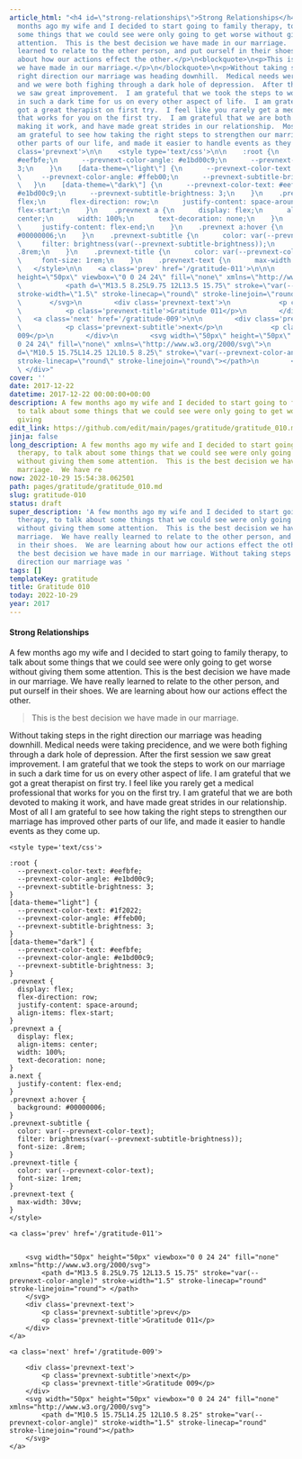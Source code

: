 ```yaml
---
article_html: "<h4 id=\"strong-relationships\">Strong Relationships</h4>\n<p>A few
  months ago my wife and I decided to start going to family therapy, to talk about
  some things that we could see were only going to get worse without giving them some
  attention.  This is the best decision we have made in our marriage.  We have really
  learned to relate to the other person, and put ourself in their shoes.  We are learning
  about how our actions effect the other.</p>\n<blockquote>\n<p>This is the best decision
  we have made in our marriage.</p>\n</blockquote>\n<p>Without taking steps in the
  right direction our marriage was heading downhill.  Medical needs were taking precidence,
  and we were both fighing through a dark hole of depression.  After the first session
  we saw great improvement.  I am grateful that we took the steps to work on our marriage
  in such a dark time for us on every other aspect of life.  I am grateful that we
  got a great therapist on first try.  I feel like you rarely get a medical professional
  that works for you on the first try.  I am grateful that we are both devoted to
  making it work, and have made great strides in our relationship.  Most of all I
  am grateful to see how taking the right steps to strengthen our marriage has improved
  other parts of our life, and made it easier to handle events as they come up.</p>\n<div
  class='prevnext'>\n\n    <style type='text/css'>\n\n    :root {\n      --prevnext-color-text:
  #eefbfe;\n      --prevnext-color-angle: #e1bd00c9;\n      --prevnext-subtitle-brightness:
  3;\n    }\n    [data-theme=\"light\"] {\n      --prevnext-color-text: #1f2022;\n
  \     --prevnext-color-angle: #ffeb00;\n      --prevnext-subtitle-brightness: 3;\n
  \   }\n    [data-theme=\"dark\"] {\n      --prevnext-color-text: #eefbfe;\n      --prevnext-color-angle:
  #e1bd00c9;\n      --prevnext-subtitle-brightness: 3;\n    }\n    .prevnext {\n      display:
  flex;\n      flex-direction: row;\n      justify-content: space-around;\n      align-items:
  flex-start;\n    }\n    .prevnext a {\n      display: flex;\n      align-items:
  center;\n      width: 100%;\n      text-decoration: none;\n    }\n    a.next {\n
  \     justify-content: flex-end;\n    }\n    .prevnext a:hover {\n      background:
  #00000006;\n    }\n    .prevnext-subtitle {\n      color: var(--prevnext-color-text);\n
  \     filter: brightness(var(--prevnext-subtitle-brightness));\n      font-size:
  .8rem;\n    }\n    .prevnext-title {\n      color: var(--prevnext-color-text);\n
  \     font-size: 1rem;\n    }\n    .prevnext-text {\n      max-width: 30vw;\n    }\n
  \   </style>\n\n    <a class='prev' href='/gratitude-011'>\n\n\n        <svg width=\"50px\"
  height=\"50px\" viewbox=\"0 0 24 24\" fill=\"none\" xmlns=\"http://www.w3.org/2000/svg\">\n
  \           <path d=\"M13.5 8.25L9.75 12L13.5 15.75\" stroke=\"var(--prevnext-color-angle)\"
  stroke-width=\"1.5\" stroke-linecap=\"round\" stroke-linejoin=\"round\"> </path>\n
  \       </svg>\n        <div class='prevnext-text'>\n            <p class='prevnext-subtitle'>prev</p>\n
  \           <p class='prevnext-title'>Gratitude 011</p>\n        </div>\n    </a>\n\n
  \   <a class='next' href='/gratitude-009'>\n\n        <div class='prevnext-text'>\n
  \           <p class='prevnext-subtitle'>next</p>\n            <p class='prevnext-title'>Gratitude
  009</p>\n        </div>\n        <svg width=\"50px\" height=\"50px\" viewbox=\"0
  0 24 24\" fill=\"none\" xmlns=\"http://www.w3.org/2000/svg\">\n            <path
  d=\"M10.5 15.75L14.25 12L10.5 8.25\" stroke=\"var(--prevnext-color-angle)\" stroke-width=\"1.5\"
  stroke-linecap=\"round\" stroke-linejoin=\"round\"></path>\n        </svg>\n    </a>\n
  \ </div>"
cover: ''
date: 2017-12-22
datetime: 2017-12-22 00:00:00+00:00
description: A few months ago my wife and I decided to start going to family therapy,
  to talk about some things that we could see were only going to get worse without
  giving
edit_link: https://github.com/edit/main/pages/gratitude/gratitude_010.md
jinja: false
long_description: A few months ago my wife and I decided to start going to family
  therapy, to talk about some things that we could see were only going to get worse
  without giving them some attention.  This is the best decision we have made in our
  marriage.  We have re
now: 2022-10-29 15:54:38.062501
path: pages/gratitude/gratitude_010.md
slug: gratitude-010
status: draft
super_description: 'A few months ago my wife and I decided to start going to family
  therapy, to talk about some things that we could see were only going to get worse
  without giving them some attention.  This is the best decision we have made in our
  marriage.  We have really learned to relate to the other person, and put ourself
  in their shoes.  We are learning about how our actions effect the other. This is
  the best decision we have made in our marriage. Without taking steps in the right
  direction our marriage was '
tags: []
templateKey: gratitude
title: Gratitude 010
today: 2022-10-29
year: 2017
---
```


#### Strong Relationships

A few months ago my wife and I decided to start going to family therapy, to talk about some things that we could see were only going to get worse without giving them some attention.  This is the best decision we have made in our marriage.  We have really learned to relate to the other person, and put ourself in their shoes.  We are learning about how our actions effect the other.

> This is the best decision we have made in our marriage.

Without taking steps in the right direction our marriage was heading downhill.  Medical needs were taking precidence, and we were both fighing through a dark hole of depression.  After the first session we saw great improvement.  I am grateful that we took the steps to work on our marriage in such a dark time for us on every other aspect of life.  I am grateful that we got a great therapist on first try.  I feel like you rarely get a medical professional that works for you on the first try.  I am grateful that we are both devoted to making it work, and have made great strides in our relationship.  Most of all I am grateful to see how taking the right steps to strengthen our marriage has improved other parts of our life, and made it easier to handle events as they come up.
<div class='prevnext'>

    <style type='text/css'>

    :root {
      --prevnext-color-text: #eefbfe;
      --prevnext-color-angle: #e1bd00c9;
      --prevnext-subtitle-brightness: 3;
    }
    [data-theme="light"] {
      --prevnext-color-text: #1f2022;
      --prevnext-color-angle: #ffeb00;
      --prevnext-subtitle-brightness: 3;
    }
    [data-theme="dark"] {
      --prevnext-color-text: #eefbfe;
      --prevnext-color-angle: #e1bd00c9;
      --prevnext-subtitle-brightness: 3;
    }
    .prevnext {
      display: flex;
      flex-direction: row;
      justify-content: space-around;
      align-items: flex-start;
    }
    .prevnext a {
      display: flex;
      align-items: center;
      width: 100%;
      text-decoration: none;
    }
    a.next {
      justify-content: flex-end;
    }
    .prevnext a:hover {
      background: #00000006;
    }
    .prevnext-subtitle {
      color: var(--prevnext-color-text);
      filter: brightness(var(--prevnext-subtitle-brightness));
      font-size: .8rem;
    }
    .prevnext-title {
      color: var(--prevnext-color-text);
      font-size: 1rem;
    }
    .prevnext-text {
      max-width: 30vw;
    }
    </style>
    
    <a class='prev' href='/gratitude-011'>
    

        <svg width="50px" height="50px" viewbox="0 0 24 24" fill="none" xmlns="http://www.w3.org/2000/svg">
            <path d="M13.5 8.25L9.75 12L13.5 15.75" stroke="var(--prevnext-color-angle)" stroke-width="1.5" stroke-linecap="round" stroke-linejoin="round"> </path>
        </svg>
        <div class='prevnext-text'>
            <p class='prevnext-subtitle'>prev</p>
            <p class='prevnext-title'>Gratitude 011</p>
        </div>
    </a>
    
    <a class='next' href='/gratitude-009'>
    
        <div class='prevnext-text'>
            <p class='prevnext-subtitle'>next</p>
            <p class='prevnext-title'>Gratitude 009</p>
        </div>
        <svg width="50px" height="50px" viewbox="0 0 24 24" fill="none" xmlns="http://www.w3.org/2000/svg">
            <path d="M10.5 15.75L14.25 12L10.5 8.25" stroke="var(--prevnext-color-angle)" stroke-width="1.5" stroke-linecap="round" stroke-linejoin="round"></path>
        </svg>
    </a>
  </div>